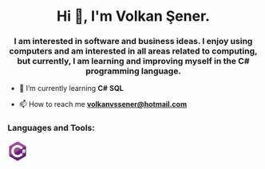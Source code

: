 <h1 align="center">Hi 👋, I'm Volkan Şener.</h1>
<h3 align="center">I am interested in software and business ideas. I enjoy using computers and am interested in all areas related to computing, but currently, I am learning and improving myself in the C# programming language.</h3>

- 🌱 I’m currently learning **C#** **SQL**

- 📫 How to reach me **volkanvssener@hotmail.com** 



<h3 align="left">Languages and Tools:</h3>
<p align="left"> <a href="https://www.w3schools.com/cs/" target="_blank" rel="noreferrer"> <img src="https://raw.githubusercontent.com/devicons/devicon/master/icons/csharp/csharp-original.svg" alt="csharp" "SQL" width="40" height="40"/> </a> </p>


